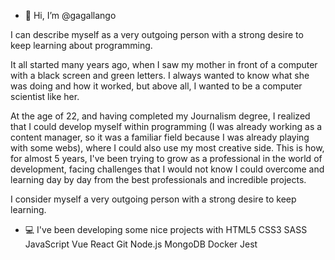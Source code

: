 - 👋 Hi, I’m @gagallango

I can describe myself as a very outgoing person with a strong desire to keep learning about programming.

It all started many years ago, when I saw my mother in front of a computer with a black screen and green letters. I always wanted to know what she was doing and how it worked, but above all, I wanted to be a computer scientist like her.

At the age of 22, and having completed my Journalism degree, I realized that I could develop myself within programming (I was already working as a content manager, so it was a familiar field because I was already playing with some webs), where I could also use my most creative side. This is how, for almost 5 years, I've been trying to grow as a professional in the world of development, facing challenges that I would not know I could overcome and learning day by day from the best professionals and incredible projects.

I consider myself a very outgoing person with a strong desire to keep learning.

- 💻 I've been developing some nice projects with HTML5 CSS3 SASS JavaScript Vue React Git Node.js MongoDB Docker Jest
